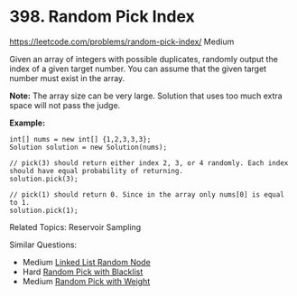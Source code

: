 # 398. Random Pick Index
<https://leetcode.com/problems/random-pick-index/>
Medium

Given an array of integers with possible duplicates, randomly output the index of a given target number. You can assume that the given target number must exist in the array.

**Note:**
The array size can be very large. Solution that uses too much extra space will not pass the judge.

**Example:**

    int[] nums = new int[] {1,2,3,3,3};
    Solution solution = new Solution(nums);

    // pick(3) should return either index 2, 3, or 4 randomly. Each index should have equal probability of returning.
    solution.pick(3);

    // pick(1) should return 0. Since in the array only nums[0] is equal to 1.
    solution.pick(1);

Related Topics: Reservoir Sampling

Similar Questions: 
* Medium [Linked List Random Node](https://leetcode.com/problems/linked-list-random-node/)
* Hard [Random Pick with Blacklist](https://leetcode.com/problems/random-pick-with-blacklist/)
* Medium [Random Pick with Weight](https://leetcode.com/problems/random-pick-with-weight/)